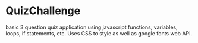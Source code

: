 # QuizChallenge

basic 3 question quiz application using javascript functions, variables, loops, if statements, etc. Uses CSS to style as well as google fonts web API.
